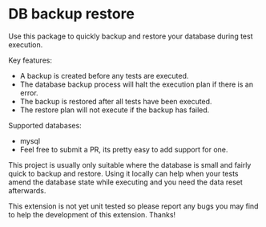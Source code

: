 DB backup restore
=================

Use this package to quickly backup and restore your database during test execution.

Key features:

- A backup is created before any tests are executed.
- The database backup process will halt the execution plan if there is an error.
- The backup is restored after all tests have been executed.
- The restore plan will not execute if the backup has failed.

Supported databases:
- mysql
- Feel free to submit a PR, its pretty easy to add support for one.

This project is usually only suitable where the database is small and fairly quick to backup and restore. Using it locally can help when your tests amend the database state while executing and you need the data reset afterwards.

This extension is not yet unit tested so please report any bugs you may find to help the development of this extension. Thanks!
